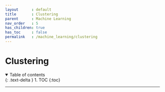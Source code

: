 ```yaml
---
layout      : default
title       : Clustering
parent		: Machine Learning
nav_order   : 5
has_children: true
has_toc     : false
permalink   : /machine_learning/clustering
---
```


# Clustering

<details open markdown="block">
  <summary>Table of contents</summary>
  {: .text-delta }
  1. TOC
  {:toc}
</details>

---
